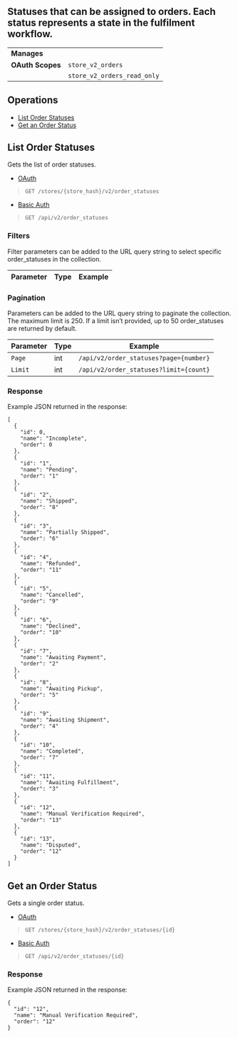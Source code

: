 ## Statuses that can be assigned to orders. Each status represents a state in the fulfilment workflow.

|||
|---|---|
| **Manages** |
| **OAuth Scopes** | `store_v2_orders`
||`store_v2_orders_read_only`

</div>

</div>

## Operations

*   [List Order Statuses](#list-order-statuses)
*   [Get an Order Status](#get-an-order-status)

## List Order Statuses

Gets the list of order statuses.

*   [OAuth](#list-order-statuses-oauth)
>`GET /stores/{store_hash}/v2/order_statuses`</div>
*   [Basic Auth](#list-order-statuses-basic)
>`GET /api/v2/order_statuses`</div>

### Filters

Filter parameters can be added to the URL query string to select specific order_statuses in the collection.

| Parameter | Type | Example |
| --- | --- | --- |

### Pagination

Parameters can be added to the URL query string to paginate the collection. The maximum limit is 250\. If a limit isn’t provided, up to 50 order_statuses are returned by default.

| Parameter | Type | Example |
| --- | --- | --- |
| `Page` | int | `/api/v2/order_statuses?page={number}` |
| `Limit` | int | `/api/v2/order_statuses?limit={count}` |

### Response

Example JSON returned in the response:

```
[
  {
    "id": 0,
    "name": "Incomplete",
    "order": 0
  },
  {
    "id": "1",
    "name": "Pending",
    "order": "1"
  },
  {
    "id": "2",
    "name": "Shipped",
    "order": "8"
  },
  {
    "id": "3",
    "name": "Partially Shipped",
    "order": "6"
  },
  {
    "id": "4",
    "name": "Refunded",
    "order": "11"
  },
  {
    "id": "5",
    "name": "Cancelled",
    "order": "9"
  },
  {
    "id": "6",
    "name": "Declined",
    "order": "10"
  },
  {
    "id": "7",
    "name": "Awaiting Payment",
    "order": "2"
  },
  {
    "id": "8",
    "name": "Awaiting Pickup",
    "order": "5"
  },
  {
    "id": "9",
    "name": "Awaiting Shipment",
    "order": "4"
  },
  {
    "id": "10",
    "name": "Completed",
    "order": "7"
  },
  {
    "id": "11",
    "name": "Awaiting Fulfillment",
    "order": "3"
  },
  {
    "id": "12",
    "name": "Manual Verification Required",
    "order": "13"
  },
  {
    "id": "13",
    "name": "Disputed",
    "order": "12"
  }
]
```

## Get an Order Status

Gets a single order status.

*   [OAuth](#get-an-order-status-oauth)
>`GET /stores/{store_hash}/v2/order_statuses/{id}`</div>
*   [Basic Auth](#get-an-order-status-basic)
>`GET /api/v2/order_statuses/{id}`</div>

### Response

Example JSON returned in the response:

```
{
  "id": "12",
  "name": "Manual Verification Required",
  "order": "12"
}
```
